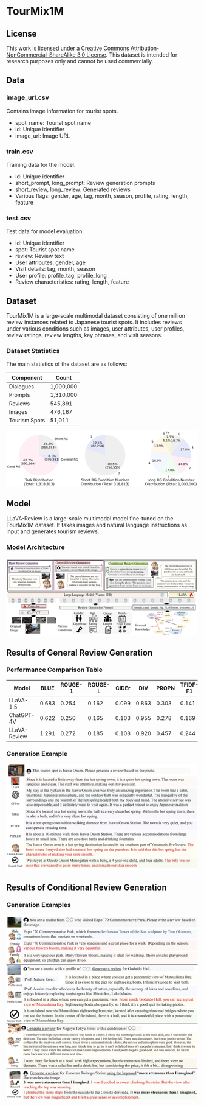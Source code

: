 # TourMix1M

## License

This work is licensed under a [Creative Commons Attribution-NonCommercial-ShareAlike 3.0 License](http://creativecommons.org/licenses/by-nc-sa/3.0/). This dataset is intended for research purposes only and cannot be used commercially.

## Data

### image_url.csv
Contains image information for tourist spots.
* spot_name: Tourist spot name
* id: Unique identifier
* image_url: Image URL

### train.csv
Training data for the model.
* id: Unique identifier
* short_prompt, long_prompt: Review generation prompts
* short_review, long_review: Generated reviews
* Various flags: gender, age, tag, month, season, profile, rating, length, feature

### test.csv
Test data for model evaluation.
* id: Unique identifier
* spot: Tourist spot name
* review: Review text
* User attributes: gender, age
* Visit details: tag, month, season
* User profile: profile_tag, profile_long
* Review characteristics: rating, length, feature
  
## Dataset
TourMix1M is a large-scale multimodal dataset consisting of one million review instances related to Japanese tourist spots. It includes reviews under various conditions such as images, user attributes, user profiles, review ratings, review lengths, key phrases, and visit seasons.

### Dataset Statistics

The main statistics of the dataset are as follows:

| Component | Count |
|-----------|-------|
| Dialogues | 1,000,000 |
| Prompts | 1,310,000 |
| Reviews | 545,891 |
| Images | 476,167 |
| Tourism Spots | 51,011 |

![Dataset Statistics Graph](readme_images/task_pie_wide.png)

## Model

LLaVA-Review is a large-scale multimodal model fine-tuned on the TourMix1M dataset. It takes images and natural language instructions as input and generates tourism reviews.

### Model Architecture

![LLaVA-Review Model Architecture](readme_images/llavareview_arch.png)

## Results of General Review Generation

### Performance Comparison Table

| Model | BLUE | ROUGE-1 | ROUGE-L | CIDEr | DIV | PROPN | TFIDF-F1 | Senti-F1 | length |
|-------|------|---------|---------|-------|-----|-------|----------|----------|--------|
| LLaVA-1.5 | 0.683 | 0.254 | 0.162 | 0.099 | 0.863 | 0.303 | 0.141 | 0.029 | 133.8 |
| ChatGPT-4V | 0.622 | 0.250 | 0.165 | 0.103 | 0.955 | 0.278 | 0.169 | 0.036 | 70.9 |
| LLaVA-Review | 1.291 | 0.272 | 0.185 | 0.108 | 0.920 | 0.457 | 0.244 | 0.045 | 54.9 |

### Generation Example

![General Review Generation Example](readme_images/general_rg_example.png)

## Results of Conditional Review Generation

### Generation Examples


![User Attribute Conditioning Example](readme_images/cond_rg_examples.png)

